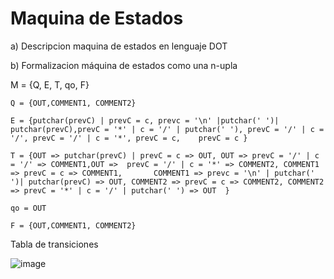 
 # Maquina de Estados
 a) Descripcion maquina de estados en lenguaje DOT
 
 
 b) Formalizacion máquina de estados como una n-upla
    
  M = {Q, E, T, qo, F}
  
 	Q = {OUT,COMMENT1, COMMENT2}
	
	E = {putchar(prevC) | prevC = c, prevc = '\n' |putchar(' ')| putchar(prevC),prevC = '*' | c = '/' | putchar(' '), prevC = '/' | c = '/', prevC = '/' | c = '*', prevC = c, 	  prevC = c }
	
	T = {OUT => putchar(prevC) | prevC = c => OUT, OUT => prevC = '/' | c = '/' => COMMENT1,OUT =>  prevC = '/' | c = '*' => COMMENT2, COMMENT1 => prevC = c => COMMENT1, 		COMMENT1 => prevc = '\n' | putchar(' ')| putchar(prevC) => OUT, COMMENT2 => prevC = c => COMMENT2, COMMENT2 => prevC = '*' | c = '/' | putchar(' ') => OUT  }
	
	qo = OUT
	
	F = {OUT,COMMENT1, COMMENT2}
	

Tabla de transiciones

![image](https://user-images.githubusercontent.com/82044738/130380418-8849f5ab-ad31-4ebd-b67e-a9e169b66572.png)



